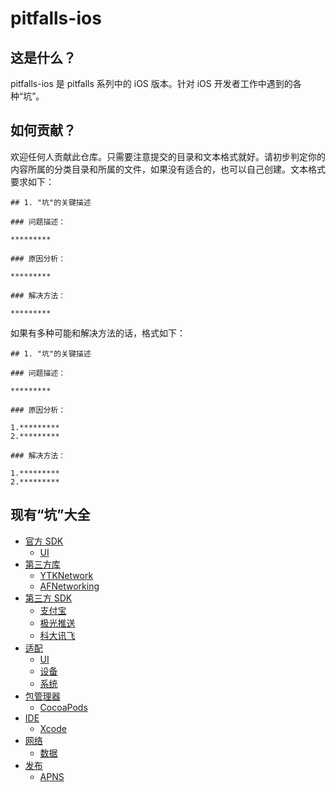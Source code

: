 # pitfalls-ios

## 这是什么？

pitfalls-ios 是 pitfalls 系列中的 iOS 版本。针对 iOS 开发者工作中遇到的各种“坑”。

## 如何贡献？

欢迎任何人贡献此仓库。只需要注意提交的目录和文本格式就好。请初步判定你的内容所属的分类目录和所属的文件，如果没有适合的，也可以自己创建。文本格式要求如下：

```
## 1. "坑"的关键描述

### 问题描述：

*********

### 原因分析：

*********

### 解决方法：

*********

```

如果有多种可能和解决方法的话，格式如下：

```
## 1. "坑"的关键描述

### 问题描述：

*********

### 原因分析：

1.*********
2.*********

### 解决方法：

1.*********
2.*********

```

## 现有“坑”大全

* [官方 SDK]()
   * [UI](official-sdk/ui.md)
* [第三方库]()
   * [YTKNetwork]()
   * [AFNetworking]()
* [第三方 SDK]()
   * [支付宝]()
   * [极光推送]()
   * [科大讯飞]()
* [适配]()
   * [UI]()
   * [设备]()
   * [系统]()
* [包管理器]()
   * [CocoaPods]()
* [IDE]()
   * [Xcode]()
* [网络]()
   * [数据]()
* [发布]()
   * [APNS]()





